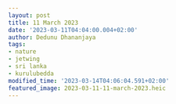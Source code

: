 ```yaml
---
layout: post
title: 11 March 2023
date: '2023-03-11T04:04:00.004+02:00'
author: Dedunu Dhananjaya
tags:
- nature
- jetwing
- sri lanka
- kurulubedda
modified_time: '2023-03-14T04:06:04.591+02:00'
featured_image: 2023-03-11-11-march-2023.heic
---
```


